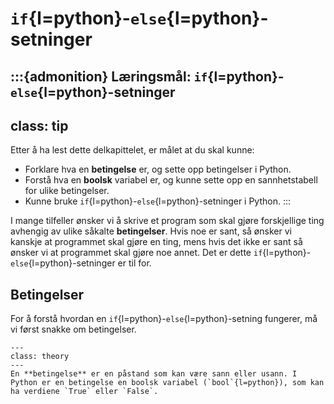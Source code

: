 # `if`{l=python}-`else`{l=python}-setninger

:::{admonition} Læringsmål: `if`{l=python}-`else`{l=python}-setninger
---
class: tip
--- 
Etter å ha lest dette delkapittelet, er målet at du skal kunne:
* Forklare hva en **betingelse** er, og sette opp betingelser i Python.
* Forstå hva en **boolsk** variabel er, og kunne sette opp en sannhetstabell for ulike betingelser.
* Kunne bruke `if`{l=python}-`else`{l=python}-setninger i Python.
:::

I mange tilfeller ønsker vi å skrive et program som skal gjøre forskjellige ting avhengig av ulike såkalte **betingelser**. Hvis noe er sant, så ønsker vi kanskje at programmet skal gjøre en ting, mens hvis det ikke er sant så ønsker vi at programmet skal gjøre noe annet. Det er dette `if`{l=python}-`else`{l=python}-setninger er til for.


## Betingelser
For å forstå hvordan en `if`{l=python}-`else`{l=python}-setning fungerer, må vi først snakke om betingelser.

````{admonition} Definisjon: betingelse
---
class: theory
---
En **betingelse** er en påstand som kan være sann eller usann. I Python er en betingelse en boolsk variabel (`bool`{l=python}), som kan ha verdiene `True` eller `False`.

````
